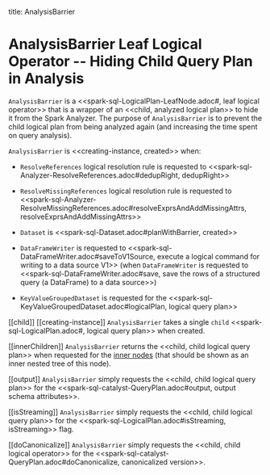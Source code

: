 title: AnalysisBarrier

# AnalysisBarrier Leaf Logical Operator -- Hiding Child Query Plan in Analysis

`AnalysisBarrier` is a <<spark-sql-LogicalPlan-LeafNode.adoc#, leaf logical operator>> that is a wrapper of an <<child, analyzed logical plan>> to hide it from the Spark Analyzer. The purpose of `AnalysisBarrier` is to prevent the child logical plan from being analyzed again (and increasing the time spent on query analysis).

`AnalysisBarrier` is <<creating-instance, created>> when:

* `ResolveReferences` logical resolution rule is requested to <<spark-sql-Analyzer-ResolveReferences.adoc#dedupRight, dedupRight>>

* `ResolveMissingReferences` logical resolution rule is requested to <<spark-sql-Analyzer-ResolveMissingReferences.adoc#resolveExprsAndAddMissingAttrs, resolveExprsAndAddMissingAttrs>>

* `Dataset` is <<spark-sql-Dataset.adoc#planWithBarrier, created>>

* `DataFrameWriter` is requested to <<spark-sql-DataFrameWriter.adoc#saveToV1Source, execute a logical command for writing to a data source V1>> (when `DataFrameWriter` is requested to <<spark-sql-DataFrameWriter.adoc#save, save the rows of a structured query (a DataFrame) to a data source>>)

* `KeyValueGroupedDataset` is requested for the <<spark-sql-KeyValueGroupedDataset.adoc#logicalPlan, logical query plan>>

[[child]]
[[creating-instance]]
`AnalysisBarrier` takes a single `child` <<spark-sql-LogicalPlan.adoc#, logical query plan>> when created.

[[innerChildren]]
`AnalysisBarrier` returns the <<child, child logical query plan>> when requested for the [inner nodes](../catalyst/TreeNode.md#innerChildren) (that should be shown as an inner nested tree of this node).

[[output]]
`AnalysisBarrier` simply requests the <<child, child logical query plan>> for the <<spark-sql-catalyst-QueryPlan.adoc#output, output schema attributes>>.

[[isStreaming]]
`AnalysisBarrier` simply requests the <<child, child logical query plan>> for the <<spark-sql-LogicalPlan.adoc#isStreaming, isStreaming>> flag.

[[doCanonicalize]]
`AnalysisBarrier` simply requests the <<child, child logical operator>> for the <<spark-sql-catalyst-QueryPlan.adoc#doCanonicalize, canonicalized version>>.
